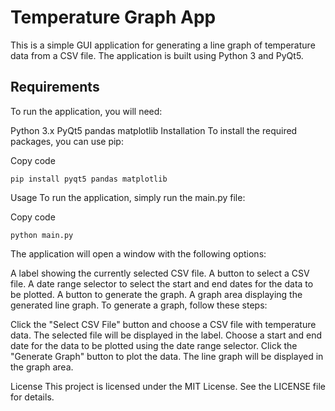 # Temperature Graph App
This is a simple GUI application for generating a line graph of temperature data from a CSV file. The application is built using Python 3 and PyQt5.

## Requirements
To run the application, you will need:

Python 3.x
PyQt5
pandas
matplotlib
Installation
To install the required packages, you can use pip:

Copy code
```
pip install pyqt5 pandas matplotlib
```
Usage
To run the application, simply run the main.py file:


Copy code
```
python main.py
```
The application will open a window with the following options:

A label showing the currently selected CSV file.
A button to select a CSV file.
A date range selector to select the start and end dates for the data to be plotted.
A button to generate the graph.
A graph area displaying the generated line graph.
To generate a graph, follow these steps:

Click the "Select CSV File" button and choose a CSV file with temperature data. The selected file will be displayed in the label.
Choose a start and end date for the data to be plotted using the date range selector.
Click the "Generate Graph" button to plot the data.
The line graph will be displayed in the graph area.

License
This project is licensed under the MIT License. See the LICENSE file for details.